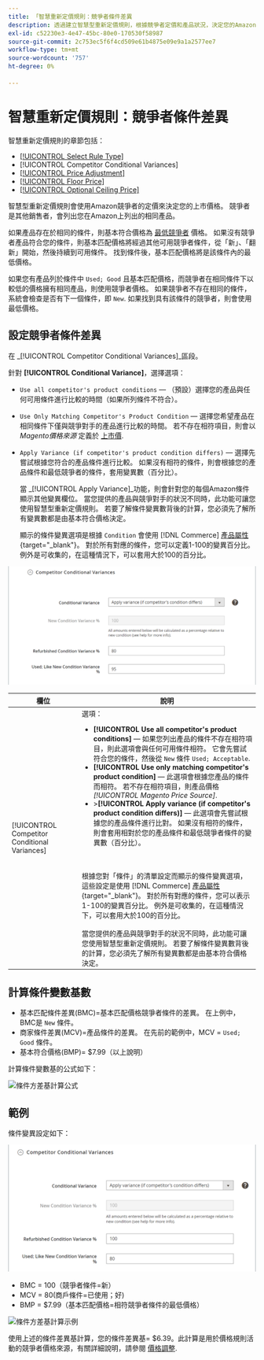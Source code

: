 ```yaml
---
title: 「智慧重新定價規則：競爭者條件差異
description: 透過建立智慧型重新定價規則，根據競爭者定價和產品狀況，決定您的Amazon上市價格。
exl-id: c52230e3-4e47-45bc-80e0-170530f58987
source-git-commit: 2c753ec5f6f4cd509e61b4875e09e9a1a2577ee7
workflow-type: tm+mt
source-wordcount: '757'
ht-degree: 0%

---
```


# 智慧重新定價規則：競爭者條件差異

智慧重新定價規則的章節包括：

- [[!UICONTROL Select Rule Type]](./intelligent-repricing-rules.md)
- [!UICONTROL Competitor Conditional Variances]
- [[!UICONTROL Price Adjustment]](./price-adjustment.md)
- [[!UICONTROL Floor Price]](./floor-price.md)
- [[!UICONTROL Optional Ceiling Price]](./optional-ceiling-price.md)

智慧型重新定價規則會使用Amazon競爭者的定價來決定您的上市價格。 競爭者是其他銷售者，會列出您在Amazon上列出的相同產品。

如果產品存在於相同的條件，則基本符合價格為 [最低競爭者](./lowest-competitor-pricing.md) 價格。 如果沒有競爭者產品符合您的條件，則基本匹配價格將經過其他可用競爭者條件，從「新」、「翻新」開始，然後持續到可用條件。 找到條件後，基本匹配價格將是該條件內的最低價格。

如果您有產品列於條件中 `Used; Good` 且基本匹配價格，而競爭者在相同條件下以較低的價格擁有相同產品，則使用競爭者價格。 如果競爭者不存在相同的條件，系統會檢查是否有下一個條件，即 `New`. 如果找到具有該條件的競爭者，則會使用最低價格。

## 設定競爭者條件差異

在 _[!UICONTROL Competitor Conditional Variances]_區段。

針對 **[!UICONTROL Conditional Variance]**，選擇選項：

- `Use all competitor's product conditions`  — （預設）選擇您的產品與任何可用條件進行比較的時間（如果所列條件不符合）。

- `Use Only Matching Competitor's Product Condition`  — 選擇您希望產品在相同條件下僅與競爭對手的產品進行比較的時間。 若不存在相符項目，則會以 _Magento價格來源_ 定義於 [上市價](./listing-price.md).

- `Apply Variance (if competitor's product condition differs)`  — 選擇先嘗試根據您符合的產品條件進行比較。 如果沒有相符的條件，則會根據您的產品條件和最低競爭者的條件，套用變異數（百分比）。

   當 _[!UICONTROL Apply Variance]_功能，則會針對您的每個Amazon條件顯示其他變異欄位。 當您提供的產品與競爭對手的狀況不同時，此功能可讓您使用智慧型重新定價規則。 若要了解條件變異數背後的計算，您必須先了解所有變異數都是由基本符合價格決定。

   顯示的條件變異選項是根據 `Condition` 會使用 [!DNL Commerce] [產品屬性](https://docs.magento.com/user-guide/catalog/product-attributes.html){target=&quot;_blank&quot;}。 對於所有對應的條件，您可以定義1-100的變異百分比。 例外是可收集的，在這種情況下，可以套用大於100的百分比。

![智慧重新定價規則 — 競爭者條件差異](assets/amazon-competitor-cond-variances.png)

| 欄位 | 說明 |
|--- |--- |
| [!UICONTROL Competitor Conditional Variances] | 選項： <ul><li>**[!UICONTROL Use all competitor's product conditions]**  — 如果您列出產品的條件不存在相符項目，則此選項會與任何可用條件相符。 它會先嘗試符合您的條件，然後從 `New` 條件 `Used; Acceptable`.</li><li>**[!UICONTROL Use only matching competitor's product condition]**  — 此選項會根據您產品的條件而相符。 若不存在相符項目，則產品價格 _[!UICONTROL Magento Price Source]_.</li><li>>**[!UICONTROL Apply variance (if competitor's product condition differs)]**  — 此選項會先嘗試根據您的產品條件進行比對。 如果沒有相符的條件，則會套用相對於您的產品條件和最低競爭者條件的變異數（百分比）。</li></ul><br><br>根據您對「條件」的清單設定而顯示的條件變異選項，這些設定是使用 [!DNL Commerce] [產品屬性](https://docs.magento.com/user-guide/catalog/product-attributes.html){target=&quot;_blank&quot;}。 對於所有對應的條件，您可以表示1-100的變異百分比。 例外是可收集的，在這種情況下，可以套用大於100的百分比。<br><br>當您提供的產品與競爭對手的狀況不同時，此功能可讓您使用智慧型重新定價規則。 若要了解條件變異數背後的計算，您必須先了解所有變異數都是由基本符合價格決定。 |

## 計算條件變數基數

- 基本匹配條件差異(BMC)=基本匹配價格競爭者條件的差異。 在上例中， BMC是 `New` 條件。
- 商家條件差異(MCV)=產品條件的差異。 在先前的範例中，MCV = `Used; Good` 條件。
- 基本符合價格(BMP)= $7.99（以上說明）

計算條件變數基的公式如下：

![條件方差基計算公式](assets/amazon-cond-variance-calc-1.png)

## 範例

條件變異設定如下：

![條件變異設定](assets/amazon-cond-variances.png)

- BMC = 100（競爭者條件=新）
- MCV = 80(商戶條件=已使用；好)
- BMP = $7.99（基本匹配價格=相符競爭者條件的最低價格）

![條件方差基計算示例](assets/amazon-cond-variance-calc-2.png)

使用上述的條件差異基計算，您的條件差異基= $6.39。此計算是用於價格規則活動的競爭者價格來源，有關詳細說明，請參閱 [價格調整](./price-adjustment.md).

